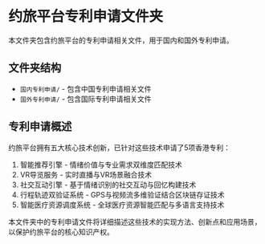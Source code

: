 # 约旅平台专利申请文件夹

本文件夹包含约旅平台的专利申请相关文件，用于国内和国外专利申请。

## 文件夹结构

- `国内专利申请/` - 包含中国专利申请相关文件
- `国外专利申请/` - 包含国际专利申请相关文件

## 专利申请概述

约旅平台拥有五大核心技术创新，已针对这些技术申请了5项香港专利：

1. 智能推荐引擎 - 情绪价值与专业需求双维度匹配技术
2. VR导览服务 - 实时直播与VR场景融合技术
3. 社交互动引擎 - 基于情绪识别的社交互动与回忆构建技术
4. 行程轨迹双验证系统 - GPS与视频流多维验证结合区块链存证技术
5. 智能医疗资源调度系统 - 全球医疗资源智能匹配与多语言支持技术

本文件夹中的专利申请文件将详细描述这些技术的实现方法、创新点和应用场景，以保护约旅平台的核心知识产权。